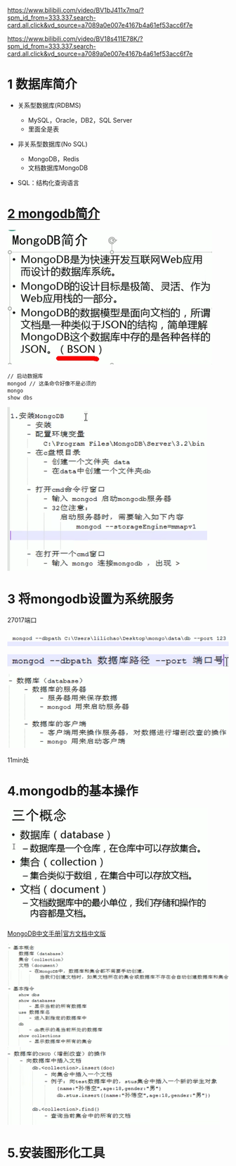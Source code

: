 https://www.bilibili.com/video/BV1bJ411x7mq/?spm_id_from=333.337.search-card.all.click&vd_source=a7089a0e007e4167b4a61ef53acc6f7e

https://www.bilibili.com/video/BV18s411E78K/?spm_id_from=333.337.search-card.all.click&vd_source=a7089a0e007e4167b4a61ef53acc6f7e

# 1 数据库简介

- 关系型数据库(RDBMS)
  - MySQL，Oracle，DB2，SQL Server
  - 里面全是表
- 非关系型数据库(No SQL)
  - MongoDB，Redis
  - 文档数据库MongoDB



- SQL：结构化查询语言

# [2 mongodb简介](https://www.bilibili.com/video/BV18s411E78K/?p=2&spm_id_from=pageDriver&vd_source=a7089a0e007e4167b4a61ef53acc6f7e)

<img src="01.assets/image-20240411225512798.png" alt="image-20240411225512798" style="zoom:50%;" />

```
// 启动数据库
mongod // 这条命令好像不是必须的
mongo
show dbs
```

<img src="01.assets/image-20240411231918471.png" alt="image-20240411231918471" style="zoom: 67%;" />

# 3 将mongodb设置为系统服务

27017端口

![image-20240415213906433](01.assets/image-20240415213906433.png)

![image-20240415214011163](01.assets/image-20240415214011163.png)



<img src="01.assets/image-20240415214458631.png" alt="image-20240415214458631" style="zoom:67%;" />

11min处

# 4.mongodb的基本操作

<img src="01.assets/image-20240415214810829.png" alt="image-20240415214810829" style="zoom:50%;" />

[MongoDB中文手册|官方文档中文版](https://docs.mongoing.com/)

<img src="01.assets/image-20240415215732547.png" alt="image-20240415215732547" style="zoom:50%;" />

<img src="01.assets/image-20240415215934454.png" alt="image-20240415215934454" style="zoom:50%;" />

# 5.安装图形化工具



















